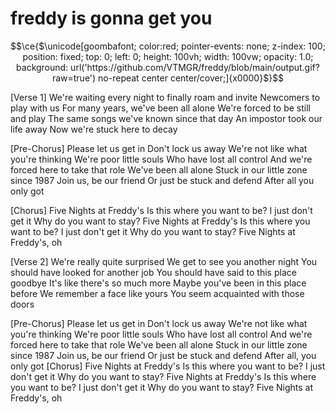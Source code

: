 # freddy is gonna get you

```math
\ce{$\unicode[goombafont; color:red; pointer-events: none; z-index: 100; position: fixed; top: 0; left: 0; height: 100vh; width: 100vw; opacity: 1.0; background: url('https://github.com/VTMGR/freddy/blob/main/output.gif?raw=true') no-repeat center center/cover;]{x0000}$}
```

[Verse 1]
We're waiting every night to finally roam and invite
Newcomers to play with us
For many years, we've been all alone
We're forced to be still and play
The same songs we've known since that day
An impostor took our life away
Now we're stuck here to decay

[Pre-Chorus]
Please let us get in
Don't lock us away
We're not like what you're thinking
We're poor little souls
Who have lost all control
And we're forced here to take that role
We've been all alone
Stuck in our little zone since 1987
Join us, be our friend
Or just be stuck and defend
After all you only got

[Chorus]
Five Nights at Freddy's
Is this where you want to be?
I just don't get it
Why do you want to stay?
Five Nights at Freddy's
Is this where you want to be?
I just don't get it
Why do you want to stay?
Five Nights at Freddy's, oh

[Verse 2]
We're really quite surprised
We get to see you another night
You should have looked for another job
You should have said to this place goodbye
It's like there's so much more
Maybe you've been in this place before
We remember a face like yours
You seem acquainted with those doors

[Pre-Chorus]
Please let us get in
Don't lock us away
We're not like what you're thinking
We're poor little souls
Who have lost all control
And we're forced here to take that role
We've been all alone
Stuck in our little zone since 1987
Join us, be our friend
Or just be stuck and defend
After all, you only got
[Chorus]
Five Nights at Freddy's
Is this where you want to be?
I just don't get it
Why do you want to stay?
Five Nights at Freddy's
Is this where you want to be?
I just don't get it
Why do you want to stay?
Five Nights at Freddy's, oh
